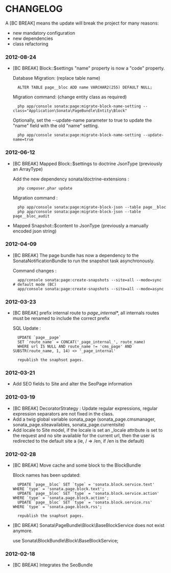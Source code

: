 CHANGELOG
=========

A [BC BREAK] means the update will break the project for many reasons:

* new mandatory configuration
* new dependencies
* class refactoring

### 2012-08-24

* [BC BREAK] Block::$settings "name" property is now a "code" property.

    Database Migration: (replace table name)

        ALTER TABLE page__bloc ADD name VARCHAR2(255) DEFAULT NULL;

    Migration command: (change entity class as required)

        php app/console sonata:page:migrate-block-name-setting --class="Application\Sonata\PageBundle\Entity\Block"

    Optionally, set the --update-name parameter to true to update the "name" field with the old "name" setting.

        php app/console sonata:page:migrate-block-name-setting --update-name=true

### 2012-06-12

* [BC BREAK] Mapped Block::$settings to doctrine JsonType (previously an ArrayType)

    Add the new dependency sonata/doctrine-extensions :

        php composer.phar update

    Migration command :

        php app/console sonata:page:migrate-block-json --table page__bloc
        php app/console sonata:page:migrate-block-json --table page__bloc_audit

* Mapped Snapshot::$content to JsonType (previously a manually encoded json string)

### 2012-04-09

* [BC BREAK] The page bundle has now a dependency to the SonataNotificationBundle to run the snapshot task asynchronously.

    Command changes :

        app/console sonata:page:create-snapshots --site=all --mode=sync    # default mode (BC)
        app/console sonata:page:create-snapshots --site=all --mode=async

### 2012-03-23

* [BC BREAK] prefix internal route to _page_internal_*, all internals routes must be renamed to include the correct prefix

    SQL Update :

        UPDATE `page__page`
        SET `route_name` = CONCAT('_page_internal_', route_name)
        WHERE url IS NULL AND route_name != 'cms_page' AND SUBSTR(route_name, 1, 14) <> '_page_internal'

        republish the snaphsot pages.

### 2012-03-21

* Add SEO fields to Site and alter the SeoPage information

### 2012-03-19

* [BC BREAK] DecoratorStrategy : Update regular expressions, regular expression separators are not fixed in the class.
* Add a twig global variable sonata_page (sonata_page.cmsmanager, sonata_page.siteavailables, sonata_page.currentsite)
* Add locale to Site model, if the locale is set an _locale attribute is set to the request and no site available for
  the current url, then the user is redirected to the default site a (ie, / => /en, if /en is the default)

### 2012-02-28

* [BC BREAK] Move cache and some block to the BlockBundle

    Block names has been updated:

        UPDATE `page__bloc` SET `type` = 'sonata.block.service.text'   WHERE `type` = 'sonata.page.block.text';
        UPDATE `page__bloc` SET `type` = 'sonata.block.service.action' WHERE `type` = 'sonata.page.block.action';
        UPDATE `page__bloc` SET `type` = 'sonata.block.service.rss'    WHERE `type` = 'sonata.page.block.rss';

        republish the snaphsot pages.

* [BC BREAK] Sonata\PageBundle\Block\BaseBlockService does not exist anymore.

    use Sonata\BlockBundle\Block\BaseBlockService;


### 2012-02-18

* [BC BREAK] Integrates the SeoBundle
